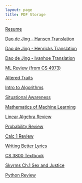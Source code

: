 ```yaml
---
layout: page
title: PDF Storage
---
```

<a href="/assets/files/resume.pdf" target=None>Resume</a><br>

<a href="/assets/files/daodejing-hansen.pdf" target=None>Dao de Jing - Hansen Translation</a><br>

<a href="/assets/files/daodejing-henricks.pdf" target=None>Dao de Jing - Henricks Translation</a><br>

<a href="/assets/files/daodejing-ivanhoe.pdf" target=None>Dao de Jing - Ivanhoe Translation</a><br>

<a href="/assets/files/trustai-ml-intro.pdf" target=None>ML Review (from CS 4973)</a><br>

<a href="/assets/files/alteredtraits.pdf" target=None>Altered Traits</a><br>

<a href="/assets/files/introalgo.pdf" target=None>Intro to Algorithms</a><br>

<a href="/assets/files/sitaware.pdf" target=None>Situational Awareness</a><br>

<a href="/assets/files/mml.pdf" target=None>Mathematics of Machine Learning</a><br>

<a href="/assets/files/linalg.pdf" target=None>Linear Algebra Review</a><br>

<a href="/assets/files/prob.pdf" target=None>Probability Review</a><br>

<a href="/assets/files/calc1.pdf" target=None>Calc 1 Review</a><br>

<a href="/assets/files/wbl.pdf" target=None>Writing Better Lyrics</a><br>

<a href="/assets/files/cs3800.pdf" target=None>CS 3800 Textbook</a><br>

<a href="/assets/files/skyrms.pdf" target=None>Skyrms Ch.1 Sex and Justice</a><br>

<a href="/assets/files/pyreview.pdf" target=None>Python Review</a><br>




